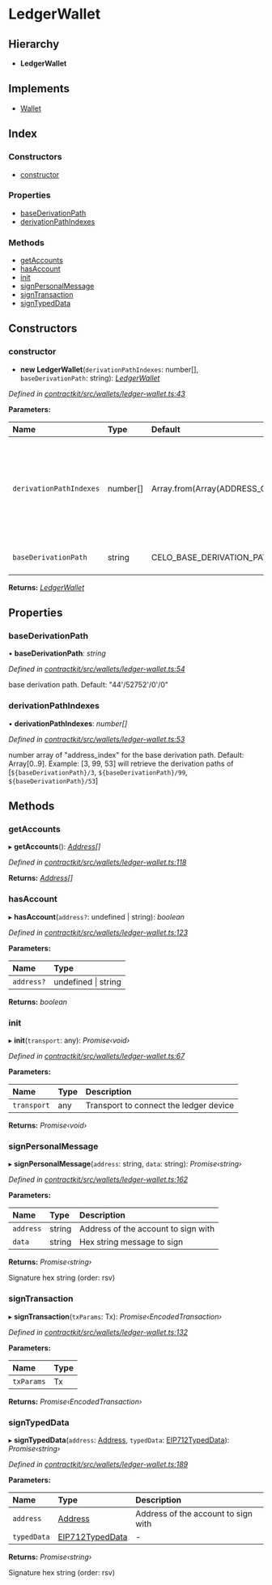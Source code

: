 # LedgerWallet

## Hierarchy

* **LedgerWallet**

## Implements

* [Wallet](../interfaces/_wallets_wallet_.wallet.md)

## Index

### Constructors

* [constructor](_wallets_ledger_wallet_.ledgerwallet.md#constructor)

### Properties

* [baseDerivationPath](_wallets_ledger_wallet_.ledgerwallet.md#basederivationpath)
* [derivationPathIndexes](_wallets_ledger_wallet_.ledgerwallet.md#derivationpathindexes)

### Methods

* [getAccounts](_wallets_ledger_wallet_.ledgerwallet.md#getaccounts)
* [hasAccount](_wallets_ledger_wallet_.ledgerwallet.md#hasaccount)
* [init](_wallets_ledger_wallet_.ledgerwallet.md#init)
* [signPersonalMessage](_wallets_ledger_wallet_.ledgerwallet.md#signpersonalmessage)
* [signTransaction](_wallets_ledger_wallet_.ledgerwallet.md#signtransaction)
* [signTypedData](_wallets_ledger_wallet_.ledgerwallet.md#signtypeddata)

## Constructors

### constructor

+ **new LedgerWallet**\(`derivationPathIndexes`: number\[\], `baseDerivationPath`: string\): [_LedgerWallet_](_wallets_ledger_wallet_.ledgerwallet.md)

_Defined in_ [_contractkit/src/wallets/ledger-wallet.ts:43_](https://github.com/celo-org/celo-monorepo/blob/master/packages/contractkit/src/wallets/ledger-wallet.ts#L43)

**Parameters:**

| Name | Type | Default | Description |
| :--- | :--- | :--- | :--- |
| `derivationPathIndexes` | number\[\] | Array.from\(Array\(ADDRESS\_QTY\).keys\(\)\) | number array of "address\_index" for the base derivation path. Default: Array\[0..9\]. Example: \[3, 99, 53\] will retrieve the derivation paths of \[`${baseDerivationPath}/3`, `${baseDerivationPath}/99`, `${baseDerivationPath}/53`\] |
| `baseDerivationPath` | string | CELO\_BASE\_DERIVATION\_PATH | base derivation path. Default: "44'/52752'/0'/0" |

**Returns:** [_LedgerWallet_](_wallets_ledger_wallet_.ledgerwallet.md)

## Properties

### baseDerivationPath

• **baseDerivationPath**: _string_

_Defined in_ [_contractkit/src/wallets/ledger-wallet.ts:54_](https://github.com/celo-org/celo-monorepo/blob/master/packages/contractkit/src/wallets/ledger-wallet.ts#L54)

base derivation path. Default: "44'/52752'/0'/0"

### derivationPathIndexes

• **derivationPathIndexes**: _number\[\]_

_Defined in_ [_contractkit/src/wallets/ledger-wallet.ts:53_](https://github.com/celo-org/celo-monorepo/blob/master/packages/contractkit/src/wallets/ledger-wallet.ts#L53)

number array of "address\_index" for the base derivation path. Default: Array\[0..9\]. Example: \[3, 99, 53\] will retrieve the derivation paths of \[`${baseDerivationPath}/3`, `${baseDerivationPath}/99`, `${baseDerivationPath}/53`\]

## Methods

### getAccounts

▸ **getAccounts**\(\): [_Address_](../external-modules/_base_.md#address)_\[\]_

_Defined in_ [_contractkit/src/wallets/ledger-wallet.ts:118_](https://github.com/celo-org/celo-monorepo/blob/master/packages/contractkit/src/wallets/ledger-wallet.ts#L118)

**Returns:** [_Address_](../external-modules/_base_.md#address)_\[\]_

### hasAccount

▸ **hasAccount**\(`address?`: undefined \| string\): _boolean_

_Defined in_ [_contractkit/src/wallets/ledger-wallet.ts:123_](https://github.com/celo-org/celo-monorepo/blob/master/packages/contractkit/src/wallets/ledger-wallet.ts#L123)

**Parameters:**

| Name | Type |
| :--- | :--- |
| `address?` | undefined \| string |

**Returns:** _boolean_

### init

▸ **init**\(`transport`: any\): _Promise‹void›_

_Defined in_ [_contractkit/src/wallets/ledger-wallet.ts:67_](https://github.com/celo-org/celo-monorepo/blob/master/packages/contractkit/src/wallets/ledger-wallet.ts#L67)

**Parameters:**

| Name | Type | Description |
| :--- | :--- | :--- |
| `transport` | any | Transport to connect the ledger device |

**Returns:** _Promise‹void›_

### signPersonalMessage

▸ **signPersonalMessage**\(`address`: string, `data`: string\): _Promise‹string›_

_Defined in_ [_contractkit/src/wallets/ledger-wallet.ts:162_](https://github.com/celo-org/celo-monorepo/blob/master/packages/contractkit/src/wallets/ledger-wallet.ts#L162)

**Parameters:**

| Name | Type | Description |
| :--- | :--- | :--- |
| `address` | string | Address of the account to sign with |
| `data` | string | Hex string message to sign |

**Returns:** _Promise‹string›_

Signature hex string \(order: rsv\)

### signTransaction

▸ **signTransaction**\(`txParams`: Tx\): _Promise‹EncodedTransaction›_

_Defined in_ [_contractkit/src/wallets/ledger-wallet.ts:132_](https://github.com/celo-org/celo-monorepo/blob/master/packages/contractkit/src/wallets/ledger-wallet.ts#L132)

**Parameters:**

| Name | Type |
| :--- | :--- |
| `txParams` | Tx |

**Returns:** _Promise‹EncodedTransaction›_

### signTypedData

▸ **signTypedData**\(`address`: [Address](../external-modules/_base_.md#address), `typedData`: [EIP712TypedData](../interfaces/_utils_sign_typed_data_utils_.eip712typeddata.md)\): _Promise‹string›_

_Defined in_ [_contractkit/src/wallets/ledger-wallet.ts:189_](https://github.com/celo-org/celo-monorepo/blob/master/packages/contractkit/src/wallets/ledger-wallet.ts#L189)

**Parameters:**

| Name | Type | Description |
| :--- | :--- | :--- |
| `address` | [Address](../external-modules/_base_.md#address) | Address of the account to sign with |
| `typedData` | [EIP712TypedData](../interfaces/_utils_sign_typed_data_utils_.eip712typeddata.md) | - |

**Returns:** _Promise‹string›_

Signature hex string \(order: rsv\)

